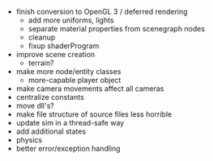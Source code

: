 * finish conversion to OpenGL 3 / deferred rendering
	* add more uniforms, lights
	* separate material properties from scenegraph nodes
	* cleanup
	* fixup shaderProgram
* improve scene creation
	* terrain?
* make more node/entity classes
	* more-capable player object
* make camera movements affect all cameras
* centralize constants
* move dll's?
* make file structure of source files less horrible
* update sim in a thread-safe way
* add additional states
* physics
* better error/exception handling